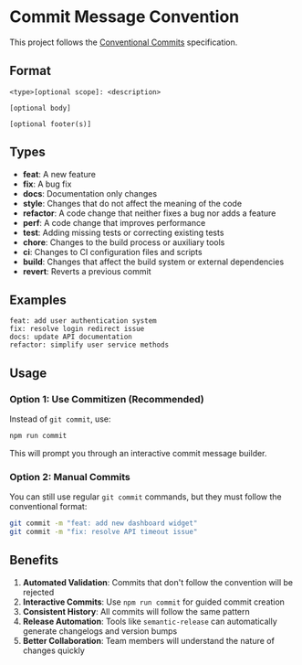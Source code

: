 # Commit Message Convention

This project follows the [Conventional Commits](https://www.conventionalcommits.org/) specification.

## Format

```
<type>[optional scope]: <description>

[optional body]

[optional footer(s)]
```

## Types

- **feat**: A new feature
- **fix**: A bug fix
- **docs**: Documentation only changes
- **style**: Changes that do not affect the meaning of the code
- **refactor**: A code change that neither fixes a bug nor adds a feature
- **perf**: A code change that improves performance
- **test**: Adding missing tests or correcting existing tests
- **chore**: Changes to the build process or auxiliary tools
- **ci**: Changes to CI configuration files and scripts
- **build**: Changes that affect the build system or external dependencies
- **revert**: Reverts a previous commit

## Examples

```
feat: add user authentication system
fix: resolve login redirect issue
docs: update API documentation
refactor: simplify user service methods
```

## Usage

### Option 1: Use Commitizen (Recommended)
Instead of `git commit`, use:
```bash
npm run commit
```
This will prompt you through an interactive commit message builder.

### Option 2: Manual Commits
You can still use regular `git commit` commands, but they must follow the conventional format:
```bash
git commit -m "feat: add new dashboard widget"
git commit -m "fix: resolve API timeout issue"
```

## Benefits

1. **Automated Validation**: Commits that don't follow the convention will be rejected
2. **Interactive Commits**: Use `npm run commit` for guided commit creation
3. **Consistent History**: All commits will follow the same pattern
4. **Release Automation**: Tools like `semantic-release` can automatically generate changelogs and version bumps
5. **Better Collaboration**: Team members will understand the nature of changes quickly
